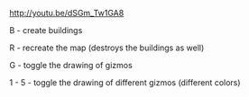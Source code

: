 http://youtu.be/dSGm_Tw1GA8


B - create buildings

R - recreate the map (destroys the buildings as well)

G - toggle the drawing of gizmos

1 - 5 - toggle the drawing of different gizmos (different colors)

